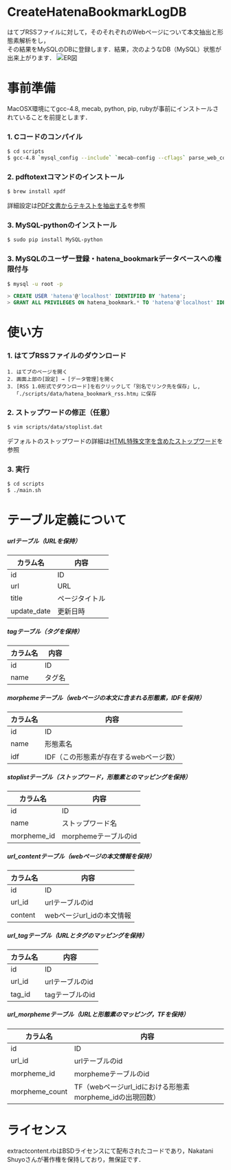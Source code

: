 CreateHatenaBookmarkLogDB
=========================

はてブRSSファイルに対して，そのそれぞれのWebページについて本文抽出と形態素解析をし，  
その結果をMySQLのDBに登録します．結果，次のようなDB（MySQL）状態が出来上がります．
![ER図](http://cdn-ak.f.st-hatena.com/images/fotolife/n/ni66ling/20141223/20141223184030.png)  

# 事前準備
MacOSX環境にてgcc-4.8, mecab, python, pip, rubyが事前にインストールされていることを前提とします．
### 1. Cコードのコンパイル
```bash
$ cd scripts
$ gcc-4.8 `mysql_config --include` `mecab-config --cflags` parse_web_content_to_morpheme.cpp `mysql_config --libs` `mecab-config --libs` -fopenmp -o parse_web_content_to_morpheme.o
```
### 2. pdftotextコマンドのインストール
```bash
$ brew install xpdf
```
詳細設定は[PDF文書からテキストを抽出する](http://d.hatena.ne.jp/uchiuchiyama/20060509/1147184615 "PDF文書からテキストを抽出する")を参照
### 3. MySQL-pythonのインストール
```bash
$ sudo pip install MySQL-python
```
### 3. MySQLのユーザー登録・hatena_bookmarkデータベースへの権限付与
```bash
$ mysql -u root -p
```
```sql
> CREATE USER 'hatena'@'localhost' IDENTIFIED BY 'hatena';
> GRANT ALL PRIVILEGES ON hatena_bookmark.* TO 'hatena'@'localhost' IDENTIFIED BY 'hatena'; 
```

# 使い方
### 1. はてブRSSファイルのダウンロード
```
1. はてブのページを開く
2. 画面上部の[設定] → [データ管理]を開く
3. [RSS 1.0形式でダウンロード]を右クリックして「別名でリンク先を保存」し,
   ｢./scripts/data/hatena_bookmark_rss.htm」に保存
```

### 2. ストップワードの修正（任意）
```bash
$ vim scripts/data/stoplist.dat
```
デフォルトのストップワードの詳細は[HTML特殊文字を含めたストップワード](http://d.hatena.ne.jp/ni66ling/20141130 "HTML特殊文字を含めたストップワード")を参照
### 3. 実行
```bash
$ cd scripts
$ ./main.sh
```

# テーブル定義について
##### urlテーブル（URLを保持）
|カラム名|内容|
|---|---|
|id|ID|
|url|URL|
|title|ページタイトル|
|update_date|更新日時|

##### tagテーブル（タグを保持）
|カラム名|内容|
|---|---|
|id|ID|
|name|タグ名|

##### morphemeテーブル（webページの本文に含まれる形態素，IDFを保持）
|カラム名|内容|
|---|---|
|id|ID|
|name|形態素名|
|idf|IDF（この形態素が存在するwebページ数）|

##### stoplistテーブル（ストップワード，形態素とのマッピングを保持）
|カラム名|内容|
|---|---|
|id|ID|
|name|ストップワード名|
|morpheme_id|morphemeテーブルのid|

##### url_contentテーブル（webページの本文情報を保持）
|カラム名|内容|
|---|---|
|id|ID|
|url_id|urlテーブルのid|
|content|webページurl_idの本文情報|

##### url_tagテーブル（URLとタグのマッピングを保持）
|カラム名|内容|
|---|---|
|id|ID|
|url_id|urlテーブルのid|
|tag_id|tagテーブルのid|

##### url_morphemeテーブル（URLと形態素のマッピング，TFを保持）
|カラム名|内容|
|---|---|
|id|ID|
|url_id|urlテーブルのid|
|morpheme_id|morphemeテーブルのid|
|morpheme_count|TF（webページurl_idにおける形態素morpheme_idの出現回数）|

# ライセンス
extractcontent.rbはBSDライセンスにて配布されたコードであり，Nakatani Shuyoさんが著作権を保持しており，無保証です．
